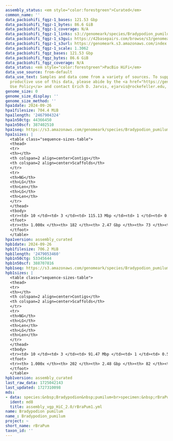```yaml
---
assembly_status: <em style="color:forestgreen">Curated</em>
common_name: ''
data_pacbiohifi_fqgz-1_bases: 121.53 Gbp
data_pacbiohifi_fqgz-1_bytes: 86.6 GiB
data_pacbiohifi_fqgz-1_coverage: N/A
data_pacbiohifi_fqgz-1_links: s3://genomeark/species/Bradypodion_pumilum/rBraPum1/genomic_data/pacbio_hifi/<br>
data_pacbiohifi_fqgz-1_s3gui: https://42basepairs.com/browse/s3/genomeark/species/Bradypodion_pumilum/rBraPum1/genomic_data/pacbio_hifi/
data_pacbiohifi_fqgz-1_s3url: https://genomeark.s3.amazonaws.com/index.html?prefix=species/Bradypodion_pumilum/rBraPum1/genomic_data/pacbio_hifi/
data_pacbiohifi_fqgz-1_scale: 1.3062
data_pacbiohifi_fqgz_bases: 121.53 Gbp
data_pacbiohifi_fqgz_bytes: 86.6 GiB
data_pacbiohifi_fqgz_coverage: N/A
data_status: <em style="color:forestgreen">PacBio HiFi</em>
data_use_source: from-default
data_use_text: Samples and data come from a variety of sources. To support fair and
  productive use of this data, please abide by the <a href="https://genome10k.soe.ucsc.edu/data-use-policies/">Data
  Use Policy</a> and contact Erich D. Jarvis, ejarvis@rockefeller.edu, with any questions.
genome_size: 0
genome_size_display: ''
genome_size_method: ''
hpa1date: 2024-09-26
hpa1filesize: 704.4 MiB
hpa1length: '2467904324'
hpa1n50ctg: 44366450
hpa1n50scf: 387402510
hpa1seq: https://s3.amazonaws.com/genomeark/species/Bradypodion_pumilum/rBraPum1/assembly_curated/rBraPum1.hap1.cur.20240926.fasta.gz
hpa1sizes: |
  <table class="sequence-sizes-table">
  <thead>
  <tr>
  <th></th>
  <th colspan=2 align=center>Contigs</th>
  <th colspan=2 align=center>Scaffolds</th>
  </tr>
  <tr>
  <th>NG</th>
  <th>LG</th>
  <th>Len</th>
  <th>LG</th>
  <th>Len</th>
  </tr>
  </thead>
  <tbody>
  <tr><td> 10 </td><td> 3 </td><td> 115.13 Mbp </td><td> 1 </td><td> 0.52 Gbp </td></tr><tr><td> 20 </td><td> 5 </td><td> 73.42 Mbp </td><td> 1 </td><td> 0.52 Gbp </td></tr><tr><td> 30 </td><td> 9 </td><td> 67.95 Mbp </td><td> 2 </td><td> 483.74 Mbp </td></tr><tr><td> 40 </td><td> 13 </td><td> 51.26 Mbp </td><td> 2 </td><td> 483.74 Mbp </td></tr><tr style="background-color:#cccccc;"><td> 50 </td><td> 18 </td><td style="background-color:#88ff88;"> 44.37 Mbp </td><td> 3 </td><td style="background-color:#88ff88;"> 387.40 Mbp </td></tr><tr><td> 60 </td><td> 24 </td><td> 32.73 Mbp </td><td> 4 </td><td> 345.61 Mbp </td></tr><tr><td> 70 </td><td> 32 </td><td> 27.93 Mbp </td><td> 4 </td><td> 345.61 Mbp </td></tr><tr><td> 80 </td><td> 42 </td><td> 20.50 Mbp </td><td> 5 </td><td> 266.41 Mbp </td></tr><tr><td> 90 </td><td> 59 </td><td> 10.47 Mbp </td><td> 8 </td><td> 42.92 Mbp </td></tr><tr><td> 100 </td><td> 182 </td><td> 23.05 Kbp </td><td> 73 </td><td> 23.05 Kbp </td></tr></tbody>
  <tfoot>
  <tr><th> 1.000x </th><th> 182 </th><th> 2.47 Gbp </th><th> 73 </th><th> 2.47 Gbp </th></tr>
  </tfoot>
  </table>
hpa1version: assembly_curated
hpb1date: 2024-09-26
hpb1filesize: 706.2 MiB
hpb1length: '2479053460'
hpb1n50ctg: 53345644
hpb1n50scf: 388707816
hpb1seq: https://s3.amazonaws.com/genomeark/species/Bradypodion_pumilum/rBraPum1/assembly_curated/rBraPum1.hap2.cur.20240926.fasta.gz
hpb1sizes: |
  <table class="sequence-sizes-table">
  <thead>
  <tr>
  <th></th>
  <th colspan=2 align=center>Contigs</th>
  <th colspan=2 align=center>Scaffolds</th>
  </tr>
  <tr>
  <th>NG</th>
  <th>LG</th>
  <th>Len</th>
  <th>LG</th>
  <th>Len</th>
  </tr>
  </thead>
  <tbody>
  <tr><td> 10 </td><td> 3 </td><td> 91.47 Mbp </td><td> 1 </td><td> 0.52 Gbp </td></tr><tr><td> 20 </td><td> 6 </td><td> 80.49 Mbp </td><td> 1 </td><td> 0.52 Gbp </td></tr><tr><td> 30 </td><td> 9 </td><td> 77.57 Mbp </td><td> 2 </td><td> 476.61 Mbp </td></tr><tr><td> 40 </td><td> 12 </td><td> 71.51 Mbp </td><td> 2 </td><td> 476.61 Mbp </td></tr><tr style="background-color:#cccccc;"><td> 50 </td><td> 16 </td><td style="background-color:#88ff88;"> 53.35 Mbp </td><td> 3 </td><td style="background-color:#88ff88;"> 388.71 Mbp </td></tr><tr><td> 60 </td><td> 22 </td><td> 34.57 Mbp </td><td> 4 </td><td> 348.68 Mbp </td></tr><tr><td> 70 </td><td> 30 </td><td> 26.65 Mbp </td><td> 5 </td><td> 268.34 Mbp </td></tr><tr><td> 80 </td><td> 41 </td><td> 17.44 Mbp </td><td> 5 </td><td> 268.34 Mbp </td></tr><tr><td> 90 </td><td> 61 </td><td> 8.44 Mbp </td><td> 8 </td><td> 43.63 Mbp </td></tr><tr><td> 100 </td><td> 202 </td><td> 23.05 Kbp </td><td> 82 </td><td> 23.05 Kbp </td></tr></tbody>
  <tfoot>
  <tr><th> 1.000x </th><th> 202 </th><th> 2.48 Gbp </th><th> 82 </th><th> 2.48 Gbp </th></tr>
  </tfoot>
  </table>
hpb1version: assembly_curated
last_raw_data: 1725042143
last_updated: 1727310098
mds:
- data: species:&nbsp;Bradypodion&nbsp;pumilum<br>specimen:&nbsp;rBraPum1<br>projects:&nbsp;<br>&nbsp;&nbsp;-&nbsp;vgp<br>assembled_by_group:&nbsp;Rockefeller<br>data_location:&nbsp;S3<br>release_to:&nbsp;S3<br>combine_for_curation:&nbsp;true<br>hap1:&nbsp;s3://genomeark/species/Bradypodion_pumilum/rBraPum1/assembly_vgp_HiC_2.0/rBraPum1.HiC.hap1.20240820.fasta.gz<br>hap2:&nbsp;s3://genomeark/species/Bradypodion_pumilum/rBraPum1/assembly_vgp_HiC_2.0/rBraPum1.HiC.hap2.20240820.fasta.gz<br>pretext_hap1:&nbsp;s3://genomeark/species/Bradypodion_pumilum/rBraPum1/assembly_vgp_HiC_2.0/evaluation/hap1/pretext/rBraPum1_hap1_s2.pretext<br>pretext_hap2:&nbsp;s3://genomeark/species/Bradypodion_pumilum/rBraPum1/assembly_vgp_HiC_2.0/evaluation/hap2/pretext/rBraPum1_hap2_s2.pretext<br>kmer_spectra_img:&nbsp;s3://genomeark/species/Bradypodion_pumilum/rBraPum1/assembly_vgp_HiC_2.0/evaluation/merqury/rBraPum1_png/<br>pacbio_read_type:&nbsp;hifi<br>pipeline:&nbsp;<br>&nbsp;&nbsp;-&nbsp;hifiasm&nbsp;(0.19.9+galaxy0)<br>&nbsp;&nbsp;-&nbsp;yahs&nbsp;(1.2a.2+galaxy1)<br>notes:&nbsp;This&nbsp;was&nbsp;a&nbsp;Hifiasm-HiC&nbsp;assembly&nbsp;of&nbsp;rBraPum1,&nbsp;resulting&nbsp;in&nbsp;two&nbsp;complete&nbsp;haplotypes.&nbsp;The&nbsp;HiC&nbsp;data&nbsp;was&nbsp;Dovetail&nbsp;OmniC.&nbsp;The&nbsp;original&nbsp;assembly&nbsp;for&nbsp;this&nbsp;individual&nbsp;is&nbsp;on&nbsp;NCBI&nbsp;as&nbsp;GCA_035047305.1&nbsp;and&nbsp;was&nbsp;assembled&nbsp;as&nbsp;a&nbsp;pseudohaplotype&nbsp;assembly&nbsp;generated&nbsp;by&nbsp;Dovetail.&nbsp;This&nbsp;20240820&nbsp;assembly&nbsp;on&nbsp;GenomeArk&nbsp;is&nbsp;a&nbsp;re-assembly,&nbsp;using&nbsp;hifiasm&nbsp;in&nbsp;Hi-C&nbsp;phsaing&nbsp;mode.&nbsp;The&nbsp;Hi-C&nbsp;data&nbsp;is&nbsp;available&nbsp;on&nbsp;NCBI&nbsp;as&nbsp;SRR24988076.&nbsp;We&nbsp;are&nbsp;submitting&nbsp;these&nbsp;assemblies&nbsp;for&nbsp;dual&nbsp;curation&nbsp;as&nbsp;a&nbsp;Phase&nbsp;1&nbsp;genome.&nbsp;<br>
  ident: md8
  title: assembly_vgp_HiC_2.0/rBraPum1.yml
name: Bradypodion pumilum
name_: Bradypodion_pumilum
project: ~
short_name: rBraPum
taxon_id: ''
---
```

